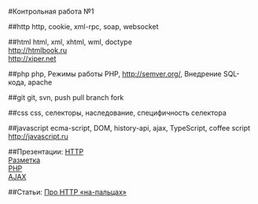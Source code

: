 #Контрольная работа №1

##http
http, cookie, xml-rpc, soap, websocket

##html
html, xml, xhtml, wml, doctype
<br>
http://htmlbook.ru
<br>
http://xiper.net

##php
php, Режимы работы PHP, http://semver.org/, Внедрение SQL-кода, apache

##git
git, svn, push pull branch fork

##css
css, селекторы, наследование, специфичность селектора

##javascript
ecma-script, DOM, history-api, ajax, TypeScript, coffee script
<br>
http://javascript.ru

##Презентации:
[HTTP](https://docs.google.com/presentation/d/1ocVYYaFwBZt6vcyfRfIywta6A2O4XKM1Y7LF3BzhnQw/edit?usp=sharing)<br>
[Разметка](https://docs.google.com/presentation/d/1tR5y5z0Bb5G69udzXAbObB3RjRbAcQ7L6JphnTI4xIA/edit?usp=sharing)<br>
[PHP](https://github.com/gorbenko/learning/blob/master/php-learning/php-lession-1.zip)<br>
[AJAX](https://docs.google.com/presentation/d/1JzLmuvpngZWum3ENWZbSmIPscTQiiWMTltWrwPhBOZY/edit?usp=sharing)<br>

##Статьи:
[Про HTTP &laquo;на-пальцах&raquo;](https://docs.google.com/document/d/1EZgWxQ3s3VyneOb3dEqhx49K552nWd0JSTiLDKFCE20/edit?usp=sharing)
